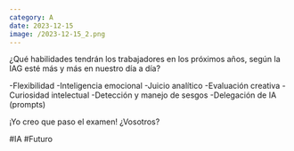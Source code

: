 ```yaml
--- 
category: A 
date: 2023-12-15 
image: /2023-12-15_2.png 
--- 
```


¿Qué habilidades tendrán los trabajadores en los próximos años, según la IAG esté más y más en nuestro día a día?

-Flexibilidad
-Inteligencia emocional
-Juicio analítico
-Evaluación creativa
-Curiosidad intelectual
-Detección y manejo de sesgos
-Delegación de IA (prompts) ​

¡Yo creo que paso el examen! ¿Vosotros?

#IA #Futuro